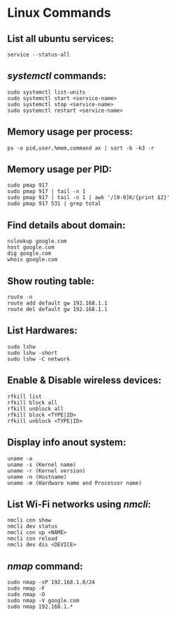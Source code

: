 # Linux Commands

## List all ubuntu services:
    service --status-all

## *systemctl* commands:
    sudo systemctl list-units
    sudo systemctl start <service-name>
    sudo systemctl stop <service-name>
    sudo systemctl restart <service-name>

## Memory usage per process:
    ps -o pid,user,%mem,command ax | sort -b -k3 -r

## Memory usage per PID:
    sudo pmap 917
    sudo pmap 917 | tail -n 1
    sudo pmap 917 | tail -n 1 | awk '/[0-9]K/{print $2}'
    sudo pmap 917 531 | grep total

## Find details about domain:
    nslookup google.com
    host google.com
    dig google.com
    whois google.com

## Show routing table:
    route -n
    route add default gw 192.168.1.1
    route del default gw 192.168.1.1

## List Hardwares:
    sudo lshw
    sudo lshw -short
    sudo lshw -C network

## Enable & Disable wireless devices:
    rfkill list
    rfkill block all
    rfkill unblock all
    rfkill block <TYPE|ID>
    rfkill unblock <TYPE|ID>

## Display info anout system:
    uname -a
    uname -s (Kernel name)
    uname -r (Kernel version)
    uname -n (Hostname)
    uname -m (Hardware name and Processor name)

## List Wi-Fi networks using *nmcli*:
    nmcli con show
    nmcli dev status
    nmcli con up <NAME>
    nmcli con reload
    nmcli dev dis <DEVICE>

## *nmap* command:
    sudo nmap -sP 192.168.1.0/24
    sudo nmap -F
    sudo nmap -O
    sudo nmap -V google.com
    sudo nmap 192.168.1.*
